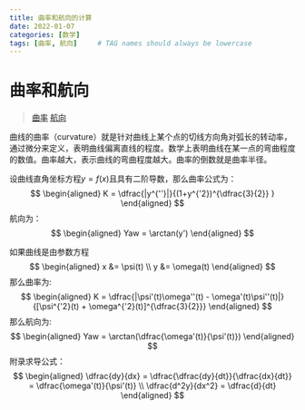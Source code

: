 ```yaml
---
title: 曲率和航向的计算
date: 2022-01-07
categories: [数学]
tags: [曲率, 航向]     # TAG names should always be lowercase
---
```


# 曲率和航向
> [曲率](https://baike.baidu.com/item/%E6%9B%B2%E7%8E%87/9985286?fr=aladdin)
> [航向](https://baike.baidu.com/item/%E8%88%AA%E5%90%91/3923000?fr=aladdin)

曲线的曲率（curvature）就是针对曲线上某个点的切线方向角对弧长的转动率，通过微分来定义，表明曲线偏离直线的程度。数学上表明曲线在某一点的弯曲程度的数值。曲率越大，表示曲线的弯曲程度越大。曲率的倒数就是曲率半径。

设曲线直角坐标方程$y = f(x)$且具有二阶导数，那么曲率公式为：
$$
\begin{aligned}
    K = \dfrac{|y^{''}|}{(1+y^{'2})^{\dfrac{3}{2}} }
\end{aligned}
$$
航向为：
$$
\begin{aligned}
    Yaw = \arctan(y')
\end{aligned}
$$

如果曲线是由参数方程
$$
\begin{aligned}
    x &= \psi(t) \\
    y &= \omega(t)
\end{aligned}
$$
那么曲率为:
$$
\begin{aligned}
  K = \dfrac{|\psi'(t)\omega''(t) - \omega'(t)\psi''(t)|}{[\psi^{'2}(t) + \omega^{'2}(t)]^{\dfrac{3}{2}}}  
\end{aligned}
$$
那么航向为:
$$
\begin{aligned}
    Yaw = \arctan(\dfrac{\omega'(t)}{\psi'(t)})
\end{aligned}
$$
附录求导公式：
$$
\begin{aligned}
    \dfrac{dy}{dx} = \dfrac{\dfrac{dy}{dt}}{\dfrac{dx}{dt}} = \dfrac{\omega'(t)}{\psi'(t)} \\
    \dfrac{d^2y}{dx^2} = \dfrac{d}{dt}
\end{aligned}
$$
